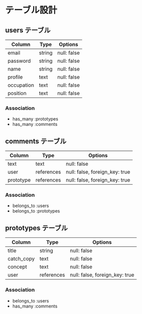 # テーブル設計

## users テーブル

| Column    | Type   | Options     |
| --------  | ------ | ----------- |
| email     | string | null: false |
| password  | string | null: false |
| name      | string | null: false |
| profile   | text   | null: false |
| occupation| text   | null: false |
| position  | text   | null: false |

### Association

- has_many :prototypes
- has_many :comments

## comments テーブル

| Column   | Type       | Options                        |
| -------- | ------     | -------------------------------|
| text     | text       | null: false                    |
| user     | references | null: false, foreign_key: true |
| prototype| references | null: false, foreign_key: true | 

### Association

- belongs_to :users
- belongs_to :prototypes

## prototypes テーブル

| Column    | Type       | Options                        |
| --------  | ------     | -------------------------------|
| title     | string     | null: false                    |
| catch_copy| text       | null: false                    |
| concept   | text       | null: false                    | 
| user      | references | null: false, foreign_key: true |

### Association

- belongs_to :users
- has_many :comments